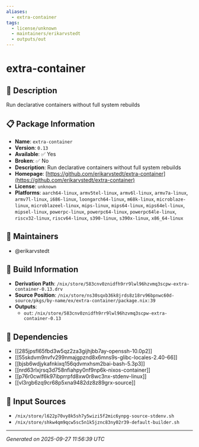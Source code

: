 ```yaml
---
aliases:
  - extra-container
tags:
  - license/unknown
  - maintainers/erikarvstedt
  - outputs/out
---
```


# extra-container

## 📝 Description

Run declarative containers without full system rebuilds

## 📋 Package Information

- **Name**: `extra-container`
- **Version**: `0.13`
- **Available**: ✅ Yes
- **Broken**: ✅ No
- **Description**: Run declarative containers without full system rebuilds
- **Homepage**: [https://github.com/erikarvstedt/extra-container](https://github.com/erikarvstedt/extra-container)
- **License**: `unknown`
- **Platforms**: `aarch64-linux`, `armv5tel-linux`, `armv6l-linux`, `armv7a-linux`, `armv7l-linux`, `i686-linux`, `loongarch64-linux`, `m68k-linux`, `microblaze-linux`, `microblazeel-linux`, `mips-linux`, `mips64-linux`, `mips64el-linux`, `mipsel-linux`, `powerpc-linux`, `powerpc64-linux`, `powerpc64le-linux`, `riscv32-linux`, `riscv64-linux`, `s390-linux`, `s390x-linux`, `x86_64-linux`
## 👥 Maintainers

- @erikarvstedt


## 🔧 Build Information

- **Derivation Path**: `/nix/store/583cnv0znidfh9rr9lwl96hzvmq3scpw-extra-container-0.13.drv`
- **Source Position**: `/nix/store/ns30sqxb36k8jrds8z18rv96bpnwc60d-source/pkgs/by-name/ex/extra-container/package.nix:39`
- **Outputs**:
  - `out`:  `/nix/store/583cnv0znidfh9rr9lwl96hzvmq3scpw-extra-container-0.13`

## 🔗 Dependencies

- [[285jpsfl65fbd3w5qz2za3gijhjbb7ay-openssh-10.0p2]]
- [[55skdvm9nvfv299nmajgpznd8x6mns9s-glibc-locales-2.40-66]]
- [[bjsb6wdjykafnkixq156qdvmxhsm2bai-bash-5.3p3]]
- [[nrd63rlxjrsq3d758nfiahpy0nf9np6k-nixos-container]]
- [[p76r0cwlf6k97ibprrpfd8xw0r8wc3nx-stdenv-linux]]
- [[vl3rgb6zq9cr68p5xna9482dz8z89grx-source]]

## 📁 Input Sources

- `/nix/store/l622p70vy8k5sh7y5wizi5f2mic6ynpg-source-stdenv.sh`
- `/nix/store/shkw4qm9qcw5sc5n1k5jznc83ny02r39-default-builder.sh`

---
*Generated on 2025-09-27 11:56:39 UTC*
